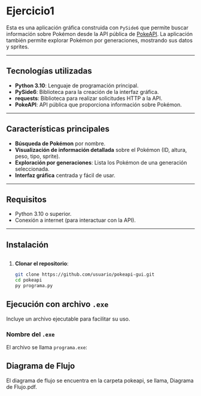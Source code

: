 # Ejercicio1

Esta es una aplicación gráfica construida con `PySide6` que permite buscar información sobre Pokémon desde la API pública de [PokeAPI](https://pokeapi.co/). La aplicación también permite explorar Pokémon por generaciones, mostrando sus datos y sprites.

---

## Tecnologías utilizadas

- **Python 3.10**: Lenguaje de programación principal.
- **PySide6**: Biblioteca para la creación de la interfaz gráfica.
- **requests**: Biblioteca para realizar solicitudes HTTP a la API.
- **PokeAPI**: API pública que proporciona información sobre Pokémon.

---

## Características principales

- **Búsqueda de Pokémon** por nombre.
- **Visualización de información detallada** sobre el Pokémon (ID, altura, peso, tipo, sprite).
- **Exploración por generaciones**: Lista los Pokémon de una generación seleccionada.
- **Interfaz gráfica** centrada y fácil de usar.

---

## Requisitos

- Python 3.10 o superior.
- Conexión a internet (para interactuar con la API).

---

## Instalación
##
1. **Clonar el repositorio**:
   ```bash
   git clone https://github.com/usuario/pokeapi-gui.git
   cd pokeapi
   py programa.py

## Ejecución con archivo `.exe`

Incluye un archivo ejecutable para facilitar su uso.

### Nombre del `.exe`
El archivo se llama `programa.exe`:

## Diagrama de Flujo

El diagrama de flujo se encuentra en la carpeta pokeapi, se llama, Diagrama de Flujo.pdf.



